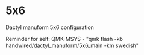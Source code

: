 # 5x6
Dactyl manuform 5x6 configuration

Reminder for self: QMK-MSYS - "qmk flash -kb handwired/dactyl_manuform/5x6_main -km swedish"